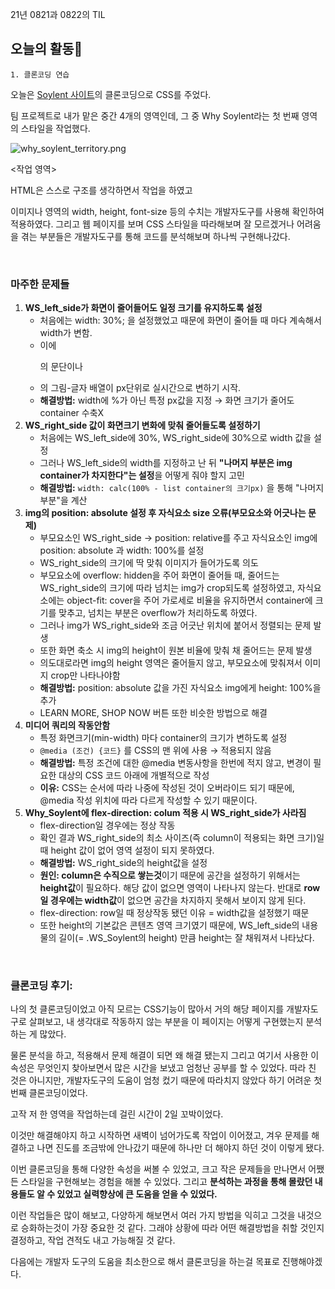 21년 0821과 0822의 TIL

## 오늘의 활동🥵

    1. 클론코딩 연습

오늘은 [Soylent 사이트](https://soylent.com/)의 클론코딩으로 CSS를 주었다.

팀 프로젝트로 내가 맡은 중간 4개의 영역인데, 그 중 Why Soylent라는 첫 번째 영역의 스타일을 작업했다.

![why_soylent_territory.png](https://s3-us-west-2.amazonaws.com/secure.notion-static.com/092815f9-de74-4dbe-9ac0-a14730ff8d8f/why_soylent_territory.png)

<작업 영역>

HTML은 스스로 구조를 생각하면서 작업을 하였고

이미지나 영역의 width, height, font-size 등의 수치는 개발자도구를 사용해 확인하여 적용하였다. 그리고 웹 페이지를 보며 CSS 스타일을 따라해보며 잘 모르겠거나 어려움을 겪는 부분들은 개발자도구를 통해 코드를 분석해보며 하나씩 구현해나갔다.

<br>

### 마주한 문제들

1. **WS_left_side가 화면이 줄어들어도 일정 크기를 유지하도록 설정**
    - 처음에는 width: 30%; 을 설정했었고 때문에 화면이 줄어들 때 마다 계속해서 width가 변함.
    - 이에 <p>의 문단이나 <li>의 그림-글자 배열이 px단위로 실시간으로 변하기 시작.
    - **해결방법:** width에 %가 아닌 특정 px값을 지정 → 화면 크기가 줄어도 container 수축X
2. **WS_right_side 값이 화면크기 변화에 맞춰 줄어들도록 설정하기**
    - 처음에는 WS_left_side에 30%, WS_right_side에 30%으로 width 값을 설정
    - 그러나 WS_left_side의 width를 지정하고 난 뒤 **"나머지 부분은 img container가 차지한다"는 설정**을 어떻게 줘야 할지 고민
    - **해결방법:** `width: calc(100% - list container의 크기px)` 을 통해 "나머지 부분"을 계산
3. **img의 position: absolute 설정 후 자식요소 size 오류(부모요소와 어긋나는 문제)**
    - 부모요소인 WS_right_side → position: relative를 주고 자식요소인 img에 position: absolute 과 width: 100%를 설정
    - WS_right_side의 크기에 딱 맞춰 이미지가 들어가도록 의도
    - 부모요소에 overflow: hidden을 주어 화면이 줄어들 때, 줄어드는 WS_right_side의 크기에 따라 넘치는 img가 crop되도록 설정하였고, 자식요소에는 object-fit: cover을 주어 가로세로 비율을 유지하면서 container에 크기를 맞추고, 넘치는 부분은 overflow가 처리하도록 하였다.
    - 그러나 img가 WS_right_side와 조금 어긋난 위치에 붙어서 정렬되는 문제 발생
    - 또한 화면 축소 시 img의 height이 원본 비율에 맞춰 채 줄어드는 문제 발생
    - 의도대로라면 img의 height 영역은 줄어들지 않고, 부모요소에 맞춰져서 이미지 crop만 나타나야함
    - **해결방법:** position: absolute 값을 가진 자식요소 img에게 height: 100%을 추가
    - LEARN MORE, SHOP NOW 버튼 또한 비슷한 방법으로 해결
4. **미디어 쿼리의 작동안함**
    - 특정 화면크기(min-width) 마다 container의 크기가 변하도록 설정
    - `@media (조건) {코드}` 를 CSS의 맨 위에 사용 → 적용되지 않음
    - **해결방법:** 특정 조건에 대한 @media 변동사항을 한번에 적지 않고, 변경이 필요한 대상의 CSS 코드 아래에 개별적으로 작성
    - **이유:** CSS는 순서에 따라 나중에 작성된 것이 오버라이드 되기 때문에, @media 작성 위치에 따라 다르게 작성할 수 있기 때문이다.
5. **Why_Soylent에 flex-direction: colum 적용 시 WS_right_side가 사라짐**
    - flex-direction일 경우에는 정상 작동
    - 확인 결과 WS_right_side의 최소 사이즈(즉 column이 적용되는 화면 크기)일 때 height 값이 없어 영역 설정이 되지 못하였다.
    - **해결방법:** WS_right_side의 height값을 설정
    - **원인: column은 수직으로 쌓는것**이기 때문에 공간을 설정하기 위해서는 **height값**이 필요하다. 해당 값이 없으면 영역이 나타나지 않는다. 반대로 **row일 경우에는 width값**이 없으면 공간을 차지하지 못해서 보이지 않게 된다.
    - flex-direction: row일 때 정상작동 됐던 이유 = width값을 설정했기 때문
    - 또한 height의 기본값은 콘텐츠 영역 크기였기 때문에, WS_left_side의 내용물의 길이(= .WS_Soylent의 height) 만큼 height는 잘 채워져서 나타났다.

<br>

### 클론코딩 후기:

나의 첫 클론코딩이었고 아직 모르는 CSS기능이 많아서 거의 해당 페이지를 개발자도구로 살펴보고, 내 생각대로 작동하지 않는 부분을 이 페이지는 어떻게 구현했는지 분석하는 게 많았다.

물론 분석을 하고, 적용해서 문제 해결이 되면 왜 해결 됐는지 그리고 여기서 사용한 이 속성은 무엇인지 찾아보면서 많은 시간을 보냈고 엄청난 공부를 할 수 있었다. 따라 친 것은 아니지만, 개발자도구의 도움이 엄청 컸기 때문에 따라치지 않았다 하기 어려운 첫 번째 클론코딩이었다.

고작 저 한 영역을 작업하는데 걸린 시간이 2일 꼬박이었다.

이것만 해결해야지 하고 시작하면 새벽이 넘어가도록 작업이 이어졌고, 겨우 문제를 해결하고 나면 진도를 조금밖에 안나갔기 때문에 하나만 더 해야지 하던 것이 이렇게 됐다.

이번 클론코딩을 통해 다양한 속성을 써볼 수 있었고, 크고 작은 문제들을 만나면서 어쨌든 스타일을 구현해보는 경험을 해볼 수 있었다. 그리고 **분석하는 과정을 통해 몰랐던 내용들도 알 수 있었고 실력향상에 큰 도움을 얻을 수 있었다.**

이런 작업들은 많이 해보고, 다양하게 해보면서 여러 가지 방법을 익히고 그것을 내것으로 승화하는것이 가장 중요한 것 같다. 그래야 상황에 따라 어떤 해결방법을 취할 것인지 결정하고, 작업 견적도 내고 가능해질 것 같다.

다음에는 개발자 도구의 도움을 최소한으로 해서 클론코딩을 하는걸 목표로 진행해야겠다.
